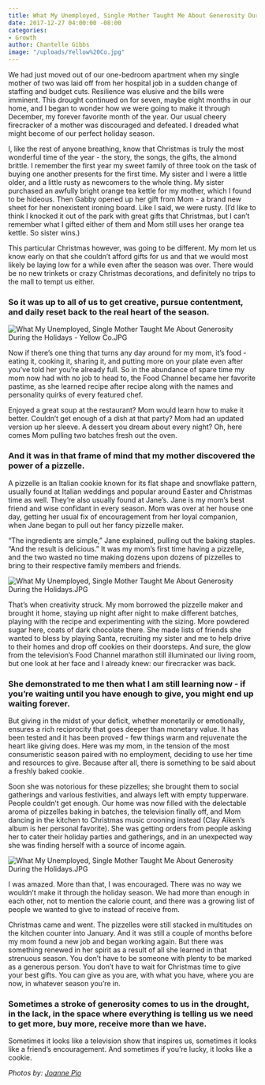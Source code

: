 ```yaml
---
title: What My Unemployed, Single Mother Taught Me About Generosity During the Holidays
date: 2017-12-27 04:00:00 -08:00
categories:
- Growth
author: Chantelle Gibbs
image: "/uploads/Yellow%20Co.jpg"
---
```


We had just moved out of our one-bedroom apartment when my single mother of two was laid off from her hospital job in a sudden change of staffing and budget cuts. Resilience was elusive and the bills were imminent. This drought continued on for seven, maybe eight months in our home, and I began to wonder how we were going to make it through December, my forever favorite month of the year. Our usual cheery firecracker of a mother was discouraged and defeated. I dreaded what might become of our perfect holiday season.

I, like the rest of anyone breathing, know that Christmas is truly the most wonderful time of the year - the story, the songs, the gifts, the almond brittle. I remember the first year my sweet family of three took on the task of buying one another presents for the first time. My sister and I were a little older, and a little rusty as newcomers to the whole thing. My sister purchased an awfully bright orange tea kettle for my mother, which I found to be hideous. Then Gabby opened up her gift from Mom -  a brand new sheet for her nonexistent ironing board. Like I said, we were rusty. (I’d like to think I knocked it out of the park with great gifts that Christmas, but I can’t remember what I gifted either of them and Mom still uses her orange tea kettle. So sister wins.)

This particular Christmas however, was going to be different. My mom let us know early on that she couldn’t afford gifts for us and that we would most likely be laying low for a while even after the season was over. There would be no new trinkets or crazy Christmas decorations, and definitely no trips to the mall to tempt us either.

### **So it was up to all of us to get creative, pursue contentment, and daily reset back to the real heart of the season.**

![What My Unemployed, Single Mother Taught Me About Generosity During the Holidays - Yellow Co.JPG](/uploads/IMG_1716.JPG)

Now if there’s one thing that turns any day around for my mom, it’s food - eating it, cooking it, sharing it, and putting more on your plate even after you’ve told her you’re already full. So in the abundance of spare time my mom now had with no job to head to, the Food Channel became her favorite pastime, as she learned recipe after recipe along with the names and personality quirks of every featured chef.

Enjoyed a great soup at the restaurant? Mom would learn how to make it better. Couldn’t get enough of a dish at that party? Mom had an updated version up her sleeve. A dessert you dream about every night? Oh, here comes Mom pulling two batches fresh out the oven.

### **And it was in that frame of mind that my mother discovered the power of a pizzelle.**

A pizzelle is an Italian cookie known for its flat shape and snowflake pattern, usually found at Italian weddings and popular around Easter and Christmas time as well. They’re also usually found at Jane’s. Jane is my mom’s best friend and wise confidant in every season. Mom was over at her house one day, getting her usual fix of encouragement from her loyal companion, when Jane began to pull out her fancy pizzelle maker.

“The ingredients are simple,” Jane explained, pulling out the baking staples. “And the result is delicious.” It was my mom’s first time having a pizzelle, and the two wasted no time making dozens upon dozens of pizzelles to bring to their respective family members and friends.

![What My Unemployed, Single Mother Taught Me About Generosity During the Holidays.JPG](/uploads/IMG_1955.JPG)

That’s when creativity struck. My mom borrowed the pizzelle maker and brought it home, staying up night after night to make different batches, playing with the recipe and experimenting with the sizing. More powdered sugar here, coats of dark chocolate there. She made lists of friends she wanted to bless by playing Santa, recruiting my sister and me to help drive to their homes and drop off cookies on their doorsteps. And sure, the glow from the television’s Food Channel marathon still illuminated our living room, but one look at her face and I already knew: our firecracker was back.

### **She demonstrated to me then what I am still learning now - if you’re waiting until you have enough to give, you might end up waiting forever.**

But giving in the midst of your deficit, whether monetarily or emotionally, ensures a rich reciprocity that goes deeper than monetary value. It has been tested and it has been proved - few things warm and rejuvenate the heart like giving does. Here was my mom, in the tension of the most consumeristic season paired with no employment, deciding to use her time and resources to give. Because after all, there is something to be said about a freshly baked cookie.

Soon she was notorious for these pizzelles; she brought them to social gatherings and various festivities, and always left with empty tupperware. People couldn’t get enough. Our home was now filled with the delectable aroma of pizzelles baking in batches, the television finally off, and Mom dancing in the kitchen to Christmas music crooning instead (Clay Aiken’s album is her personal favorite). She was getting orders from people asking her to cater their holiday parties and gatherings, and in an unexpected way she was finding herself with a source of income again.

![What My Unemployed, Single Mother Taught Me About Generosity During the Holidays.JPG](/uploads/IMG_2011-67ab2d.JPG)

I was amazed. More than that, I was encouraged. There was no way we wouldn’t make it through the holiday season. We had more than enough in each other, not to mention the calorie count, and there was a growing list of people we wanted to give to instead of receive from.

Christmas came and went. The pizzelles were still stacked in multitudes on the kitchen counter into January. And it was still a couple of months before my mom found a new job and began working again. But there was something renewed in her spirit as a result of all she learned in that strenuous season. You don’t have to be someone with plenty to be marked as a generous person. You don’t have to wait for Christmas time to give your best gifts. You can give as you are, with what you have, where you are now, in whatever season you’re in.

### **Sometimes a stroke of generosity comes to us in the drought, in the lack, in the space where everything is telling us we need to get more, buy more, receive more than we have.**

Sometimes it looks like a television show that inspires us, sometimes it looks like a friend’s encouragement. And sometimes if you’re lucky, it looks like a cookie.

_Photos by: [Joanne Pio](http://www.joannepio.com/)_